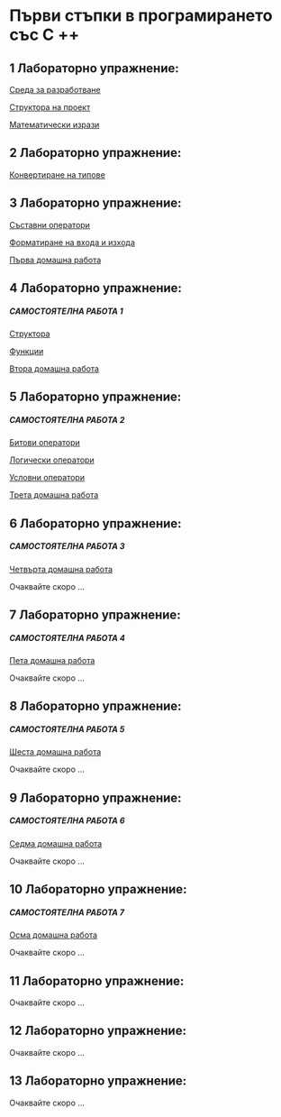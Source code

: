 # Първи стъпки в програмирането със C ++

## 1 Лабораторно упражнение:

[Среда за разработване](VisualStudio)

[Структора на проект](ProjectStructure)

[Математически изрази](Math/ArithmeticOperators.md)

## 2 Лабораторно упражнение:

[Конвертиране на типове](TypeConversion)

## 3 Лабораторно упражнение:

[Съставни оператори](Math/CompoundAssignmentOperators.md)

[Форматиране на входа и изхода](InputOutputFormatting)

[Първа домашна работа](HomeWork/first.md)

## 4 Лабораторно упражнение:

##### САМОСТОЯТЕЛНА РАБОТА 1

[Структора](Structures)

[Функции](Functions)

[Втора домашна работа](HomeWork/second.md)

## 5 Лабораторно упражнение:

##### САМОСТОЯТЕЛНА РАБОТА 2

[Битови оператори](BitwiseOperators)

[Логически оператори](LogicalOperator)

[Условни оператори](ConditionalOperators)

[Трета домашна работа](HomeWork/third.md)

## 6 Лабораторно упражнение:

##### САМОСТОЯТЕЛНА РАБОТА 3

[Четвърта домашна работа](HomeWork/fourth.md)

Очаквайте скоро ...

## 7 Лабораторно упражнение:

##### САМОСТОЯТЕЛНА РАБОТА 4

[Пета домашна работа](HomeWork/fifth.md)

Очаквайте скоро ...

## 8 Лабораторно упражнение:

##### САМОСТОЯТЕЛНА РАБОТА 5

[Шеста домашна работа](HomeWork/sixth.md)

Очаквайте скоро ...

## 9 Лабораторно упражнение:

##### САМОСТОЯТЕЛНА РАБОТА 6

[Седма домашна работа](HomeWork/seventh.md)

Очаквайте скоро ...

## 10 Лабораторно упражнение:

##### САМОСТОЯТЕЛНА РАБОТА 7

[Осма домашна работа](HomeWork/eighth.md)

Очаквайте скоро ...

## 11 Лабораторно упражнение:

Очаквайте скоро ...

## 12 Лабораторно упражнение:

Очаквайте скоро ...

## 13 Лабораторно упражнение:

Очаквайте скоро ...

